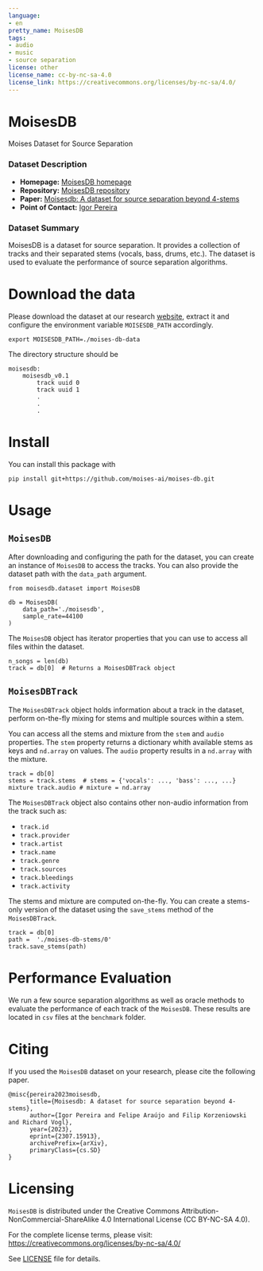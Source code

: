 ```yaml
---
language: 
- en
pretty_name: MoisesDB
tags:
- audio
- music
- source separation
license: other
license_name: cc-by-nc-sa-4.0
license_link: https://creativecommons.org/licenses/by-nc-sa/4.0/
---
```


# MoisesDB
Moises Dataset for Source Separation

### Dataset Description

- **Homepage:** [MoisesDB homepage](https://developer.moises.ai/research/)
- **Repository:** [MoisesDB repository](https://github.com/moises-ai/moises-db)
- **Paper:** [Moisesdb: A dataset for source separation beyond 4-stems](https://arxiv.org/abs/2307.15913)
- **Point of Contact:** [Igor Pereira](mailto:igor@moises.ai)

### Dataset Summary

MoisesDB is a dataset for source separation. It provides a collection of tracks and their separated stems (vocals, bass, drums, etc.). The dataset is used to evaluate the performance of source separation algorithms.

# Download the data

Please download the dataset at our research [website](https://developer.moises.ai/research), extract it and configure the environment variable `MOISESDB_PATH` accordingly.

```
export MOISESDB_PATH=./moises-db-data
```

The directory structure should be

```
moisesdb:
    moisesdb_v0.1
        track uuid 0
        track uuid 1
        .
        .
        .
```

# Install

You can install this package with

```
pip install git+https://github.com/moises-ai/moises-db.git
```

# Usage

## `MoisesDB`

After downloading and configuring the path for the dataset, you can create an instance of `MoisesDB` to access the tracks. You can also provide the dataset path with the `data_path` argument.

```
from moisesdb.dataset import MoisesDB

db = MoisesDB(
    data_path='./moisesdb',
    sample_rate=44100
)
```

The `MoisesDB` object has iterator properties that you can use to access all files within the dataset.

```
n_songs = len(db)
track = db[0]  # Returns a MoisesDBTrack object
```

## `MoisesDBTrack`

The `MoisesDBTrack` object holds information about a track in the dataset, perform on-the-fly mixing for stems and multiple sources within a stem.

You can access all the stems and mixture from the `stem` and `audio` properties. The `stem` property returns a dictionary whith available stems as keys and `nd.array` on values. The `audio` property results in a `nd.array` with the mixture.

```
track = db[0]
stems = track.stems  # stems = {'vocals': ..., 'bass': ..., ...}
mixture track.audio # mixture = nd.array
```

The `MoisesDBTrack` object also contains other non-audio information from the track such as:
- `track.id`
- `track.provider`
- `track.artist`
- `track.name`
- `track.genre`
- `track.sources`
- `track.bleedings`
- `track.activity`

The stems and mixture are computed on-the-fly. You can create a stems-only version of the dataset using the `save_stems` method of the `MoisesDBTrack`.

```
track = db[0]
path =  './moises-db-stems/0'
track.save_stems(path)
```

# Performance Evaluation

We run a few source separation algorithms as well as oracle methods to evaluate the performance of each track of the `MoisesDB`. These results are located in `csv` files at the `benchmark` folder.

# Citing

If you used the `MoisesDB` dataset on your research, please cite the following paper.

```
@misc{pereira2023moisesdb,
      title={Moisesdb: A dataset for source separation beyond 4-stems}, 
      author={Igor Pereira and Felipe Araújo and Filip Korzeniowski and Richard Vogl},
      year={2023},
      eprint={2307.15913},
      archivePrefix={arXiv},
      primaryClass={cs.SD}
}
```

# Licensing

`MoisesDB` is distributed under the Creative Commons Attribution-NonCommercial-ShareAlike 4.0 International License (CC BY-NC-SA 4.0).

For the complete license terms, please visit: https://creativecommons.org/licenses/by-nc-sa/4.0/

See [LICENSE](LICENSE) file for details.